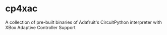 # cp4xac
A collection of pre-built binaries of Adafruit's CircuitPython interpreter with XBox Adaptive Controller Support

